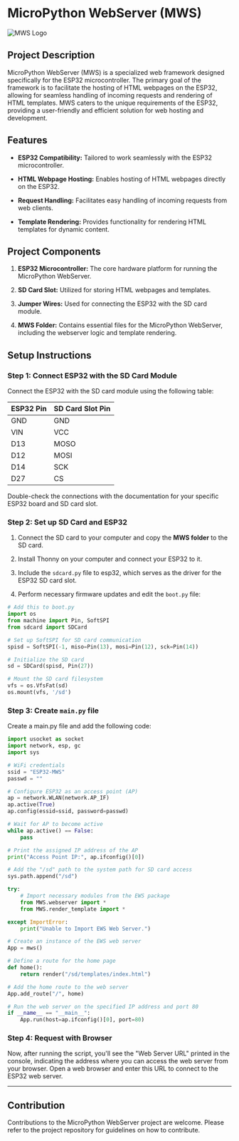 # MicroPython WebServer (MWS)

![MWS Logo](https://github.com/NerdCodex/esp32-mws/assets/81899310/820cf4c9-2871-4c83-b78f-dc935618befa)

## Project Description

MicroPython WebServer (MWS) is a specialized web framework designed specifically for the ESP32 microcontroller. The primary goal of the framework is to facilitate the hosting of HTML webpages on the ESP32, allowing for seamless handling of incoming requests and rendering of HTML templates. MWS caters to the unique requirements of the ESP32, providing a user-friendly and efficient solution for web hosting and development.

## Features

- **ESP32 Compatibility:** Tailored to work seamlessly with the ESP32 microcontroller.
  
- **HTML Webpage Hosting:** Enables hosting of HTML webpages directly on the ESP32.

- **Request Handling:** Facilitates easy handling of incoming requests from web clients.

- **Template Rendering:** Provides functionality for rendering HTML templates for dynamic content.

## Project Components

1. **ESP32 Microcontroller:** The core hardware platform for running the MicroPython WebServer.

2. **SD Card Slot:** Utilized for storing HTML webpages and templates.

3. **Jumper Wires:** Used for connecting the ESP32 with the SD card module.

4. **MWS Folder:** Contains essential files for the MicroPython WebServer, including the webserver logic and template rendering.

## Setup Instructions

### Step 1: Connect ESP32 with the SD Card Module

Connect the ESP32 with the SD card module using the following table:

| ESP32 Pin | SD Card Slot Pin |
|-----------|-------------------|
| GND       | GND               |
| VIN       | VCC               |
| D13       | MOSO              |
| D12       | MOSI              |
| D14       | SCK               |
| D27       | CS                |

Double-check the connections with the documentation for your specific ESP32 board and SD card slot.

### Step 2: Set up SD Card and ESP32

1. Connect the SD card to your computer and copy the **MWS folder** to the SD card.

2. Install Thonny on your computer and connect your ESP32 to it.
   
3. Include the `sdcard.py` file to esp32, which serves as the driver for the ESP32 SD card slot.

4. Perform necessary firmware updates and edit the `boot.py` file:


```python
# Add this to boot.py
import os
from machine import Pin, SoftSPI
from sdcard import SDCard

# Set up SoftSPI for SD card communication
spisd = SoftSPI(-1, miso=Pin(13), mosi=Pin(12), sck=Pin(14))

# Initialize the SD card
sd = SDCard(spisd, Pin(27))

# Mount the SD card filesystem
vfs = os.VfsFat(sd)
os.mount(vfs, '/sd')
```
### Step 3: Create `main.py` file
Create a main.py file and add the following code:
```python
import usocket as socket
import network, esp, gc
import sys

# WiFi credentials
ssid = "ESP32-MWS"
passwd = ""

# Configure ESP32 as an access point (AP)
ap = network.WLAN(network.AP_IF)
ap.active(True)
ap.config(essid=ssid, password=passwd)

# Wait for AP to become active
while ap.active() == False:
    pass

# Print the assigned IP address of the AP
print("Access Point IP:", ap.ifconfig()[0])

# Add the "/sd" path to the system path for SD card access
sys.path.append("/sd")

try:
    # Import necessary modules from the EWS package
    from MWS.webserver import *
    from MWS.render_template import *

except ImportError:
    print("Unable to Import EWS Web Server.")

# Create an instance of the EWS web server
App = mws()

# Define a route for the home page
def home():
    return render("/sd/templates/index.html")

# Add the home route to the web server
App.add_route("/", home)

# Run the web server on the specified IP address and port 80
if __name__ == "__main__":
    App.run(host=ap.ifconfig()[0], port=80)
```
### Step 4: Request with Browser
Now, after running the script, you'll see the "Web Server URL" printed in the console, indicating the address where you can access the web server from your browser. Open a web browser and enter this URL to connect to the ESP32 web server.

-----------------------------------------------------------------------
## Contribution

Contributions to the MicroPython WebServer project are welcome. Please refer to the project repository for guidelines on how to contribute.
